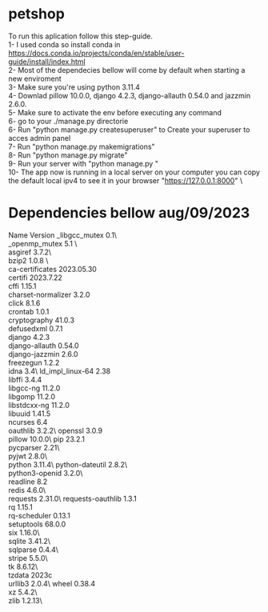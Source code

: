 # petshop




To run this aplication follow this step-guide.\
1- I used conda so install conda in https://docs.conda.io/projects/conda/en/stable/user-guide/install/index.html \
2- Most of the dependecies bellow will come by default when starting a new enviroment\
3- Make sure you're using python 3.11.4\
4- Downlad pillow 10.0.0, django 4.2.3, django-allauth 0.54.0 and jazzmin 2.6.0.\
5- Make sure to activate the env before executing any command\
6- go to your ./manage.py directorie\
6- Run "python manage.py createsuperuser" to Create your superuser to acces admin panel\
7- Run "python manage.py makemigrations"\
8- Run "python manage.py migrate"\
9- Run your server with "python manage.py "\
10- The app now is running in a local server on your computer you can copy the default local ipv4 to see it in your browser "https://127.0.0.1:8000" \


# Dependencies bellow aug/09/2023
 Name                    Version
_libgcc_mutex             0.1\                         
_openmp_mutex             5.1 \                        
asgiref                   3.7.2\                    
bzip2                     1.0.8 \                
ca-certificates           2023.05.30\
certifi                   2023.7.22\
cffi                      1.15.1\
charset-normalizer        3.2.0\
click                     8.1.6\
crontab                   1.0.1\
cryptography              41.0.3\
defusedxml                0.7.1\
django                    4.2.3\
django-allauth            0.54.0\
django-jazzmin            2.6.0\
freezegun                 1.2.2\
idna                      3.4\ 
ld_impl_linux-64          2.38\
libffi                    3.4.4\
libgcc-ng                 11.2.0\
libgomp                   11.2.0\
libstdcxx-ng              11.2.0\
libuuid                   1.41.5\
ncurses                   6.4\
oauthlib                  3.2.2\ 
openssl                   3.0.9\
pillow                    10.0.0\ 
pip                       23.2.1\
pycparser                 2.21\     
pyjwt                     2.8.0\      
python                    3.11.4\ 
python-dateutil           2.8.2\    
python3-openid            3.2.0\   
readline                  8.2\
redis                     4.6.0\  
requests                  2.31.0\ 
requests-oauthlib         1.3.1\
rq                        1.15.1\
rq-scheduler              0.13.1\
setuptools                68.0.0\
six                       1.16.0\      
sqlite                    3.41.2\   
sqlparse                  0.4.4\    
stripe                    5.5.0\   
tk                        8.6.12\  
tzdata                    2023c\
urllib3                   2.0.4\ 
wheel                     0.38.4\
xz                        5.4.2\    
zlib                      1.2.13\   
   
